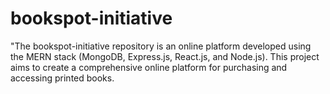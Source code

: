 # bookspot-initiative
"The bookspot-initiative repository is an online platform developed using the MERN stack (MongoDB, Express.js, React.js, and Node.js). This project aims to create a comprehensive online platform for purchasing and accessing printed books. 
